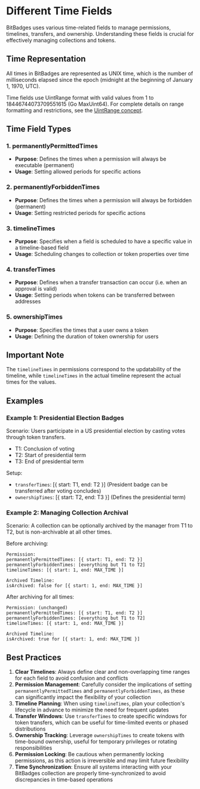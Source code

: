# Different Time Fields

BitBadges uses various time-related fields to manage permissions, timelines, transfers, and ownership. Understanding these fields is crucial for effectively managing collections and tokens.

## Time Representation

All times in BitBadges are represented as UNIX time, which is the number of milliseconds elapsed since the epoch (midnight at the beginning of January 1, 1970, UTC).

Time fields use UintRange format with valid values from 1 to 18446744073709551615 (Go MaxUint64). For complete details on range formatting and restrictions, see the [UintRange concept](uintrange.md).

## Time Field Types

### 1. permanentlyPermittedTimes

-   **Purpose**: Defines the times when a permission will always be executable (permanent)
-   **Usage**: Setting allowed periods for specific actions

### 2. permanentlyForbiddenTimes

-   **Purpose**: Defines the times when a permission will always be forbidden (permanent)
-   **Usage**: Setting restricted periods for specific actions

### 3. timelineTimes

-   **Purpose**: Specifies when a field is scheduled to have a specific value in a timeline-based field
-   **Usage**: Scheduling changes to collection or token properties over time

### 4. transferTimes

-   **Purpose**: Defines when a transfer transaction can occur (i.e. when an approval is valid)
-   **Usage**: Setting periods when tokens can be transferred between addresses

### 5. ownershipTimes

-   **Purpose**: Specifies the times that a user owns a token
-   **Usage**: Defining the duration of token ownership for users

## Important Note

The `timelineTimes` in permissions correspond to the updatability of the timeline, while `timelineTimes` in the actual timeline represent the actual times for the values.

## Examples

### Example 1: Presidential Election Badges

Scenario: Users participate in a US presidential election by casting votes through token transfers.

-   T1: Conclusion of voting
-   T2: Start of presidential term
-   T3: End of presidential term

Setup:

-   `transferTimes`: [{ start: T1, end: T2 }] (President badge can be transferred after voting concludes)
-   `ownershipTimes`: [{ start: T2, end: T3 }] (Defines the presidential term)

### Example 2: Managing Collection Archival

Scenario: A collection can be optionally archived by the manager from T1 to T2, but is non-archivable at all other times.

Before archiving:

```
Permission:
permanentlyPermittedTimes: [{ start: T1, end: T2 }]
permanentlyForbiddenTimes: [everything but T1 to T2]
timelineTimes: [{ start: 1, end: MAX_TIME }]

Archived Timeline:
isArchived: false for [{ start: 1, end: MAX_TIME }]
```

After archiving for all times:

```
Permission: (unchanged)
permanentlyPermittedTimes: [{ start: T1, end: T2 }]
permanentlyForbiddenTimes: [everything but T1 to T2]
timelineTimes: [{ start: 1, end: MAX_TIME }]

Archived Timeline:
isArchived: true for [{ start: 1, end: MAX_TIME }]
```

## Best Practices

1. **Clear Timelines**: Always define clear and non-overlapping time ranges for each field to avoid confusion and conflicts
2. **Permission Management**: Carefully consider the implications of setting `permanentlyPermittedTimes` and `permanentlyForbiddenTimes`, as these can significantly impact the flexibility of your collection
3. **Timeline Planning**: When using `timelineTimes`, plan your collection's lifecycle in advance to minimize the need for frequent updates
4. **Transfer Windows**: Use `transferTimes` to create specific windows for token transfers, which can be useful for time-limited events or phased distributions
5. **Ownership Tracking**: Leverage `ownershipTimes` to create tokens with time-bound ownership, useful for temporary privileges or rotating responsibilities
6. **Permission Locking**: Be cautious when permanently locking permissions, as this action is irreversible and may limit future flexibility
7. **Time Synchronization**: Ensure all systems interacting with your BitBadges collection are properly time-synchronized to avoid discrepancies in time-based operations
